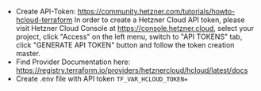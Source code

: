 - Create API-Token: https://community.hetzner.com/tutorials/howto-hcloud-terraform
In order to create a Hetzner Cloud API token, please visit Hetzner Cloud Console at https://console.hetzner.cloud, select your project, click "Access" on the left menu, switch to "API TOKENS" tab, click "GENERATE API TOKEN" button and follow the token creation master.
- Find Provider Documentation here: https://registry.terraform.io/providers/hetznercloud/hcloud/latest/docs
- Create .env file with API token `TF_VAR_HCLOUD_TOKEN=`